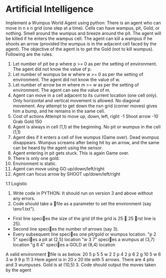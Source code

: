 # Artificial Intelligence

Implement a Wumpus World Agent using python:
There is an agent who can move in n x n grid (one step at a time). Cells can have wampus, pit, Gold, or nothing. Smell around the wumpus and breeze around the pit. The agent will be killed if he enters the wampus cell. The agent can kill a wampus if he shoots an arrow (provided the wumpus is in the adjacent cell faced by the agent). The objective of the agent is to get the Gold (not to kill wumpus). Following are the rules.
1. Let number of pit be p where p >= 0 as per the setting of environment. The agent did not know the value of p.
2. Let number of wumpus be w where w >= 0 as per the setting of environment. The agent did not know the
value of w.
3. Let number of arrow be m where m >= w as per the setting of environment. The agent can see the value of m.
4. Agent can move in a cell adjacent to its current location (one cell only). Only horizontal and vertical movement
is allowed. No diagonal movement. Any attempt to get down the nxn grid (corner moves) gives him a bump, and he remains in the same cell.
5. Cost of actions
Attempt to move up, down, left, right -1
Shoot arrow -10
Grab Gold 150
6. Agent is always in cell (1,1) at the beginning. No pit or wumpus in the cell (1,1)
7. Agent dies if it enters a cell of live wumpus (Game over). Dead wumpus disappears. Wumpus screams after being hit by an arrow, and the same can be heard by the agent using the sensor.
8. Agent entering in pit gets stuck. This is again Game over.
9. There is only one gold.
10. Environment is static.
11. Agent can move using GO up/down/left/right
12. Agent can focus arrow by SHOOT up/down/left/right

1.1 Logistic
1. Write code in PYTHON. It should run on version 3 and above without any errors.
2. Code should take a file as a parameter to set the environment (say \env1.txt").
- First line species the size of the grid (if the grid is 25  25 rst line is 25).
- Second line species the number of arrows (say 3).
- Every subsequent line species one pit/gold or wumpus location.
  "p 2 5" species a pit at (2,5) location
  "w 3 7" species a wumpus at (3,7) location
  "g 8 4" species a GOLD at (8,4) location

A valid environment file is as below.
20
5
p 5 5
w 2 2
p 4 2
p 6 2
g 10 5
w 6 3
w 9 9
p 11 3
Here agent is in 20 x 20 tile with 5 arrows. There are 4 pits and 3 wumpuses. Gold is at (10,5)
3. Code should output the moves taken by the agent
